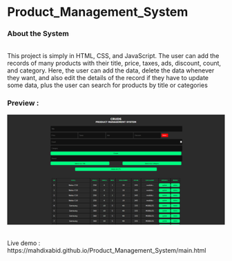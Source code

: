 # Product_Management_System

### About the System
<br>
This project is simply in HTML, CSS, and JavaScript. The user can add the records of many products with their title, price, taxes, ads, discount, count, and category. Here, the user can add the data, delete the data whenever they want, and also edit the details of the record if they have to update some data, plus the user can search for products by title or categories
<br>

### Preview :  
[![preview](preview.png "preview")](preview.png "preview")

<br>
Live demo : https://mahdixabid.github.io/Product_Management_System/main.html


